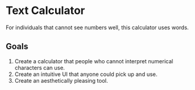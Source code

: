 # Text Calculator
 For individuals that cannot see numbers well, this calculator uses words.

## Goals

1. Create a calculator that people who cannot interpret numerical characters can use.
2. Create an intuitive UI that anyone could pick up and use.
3. Create an aesthetically pleasing tool.